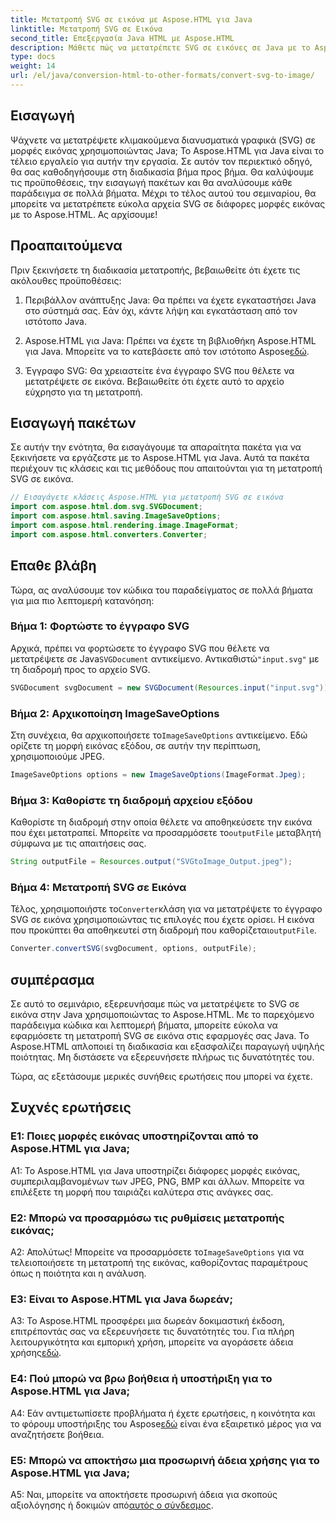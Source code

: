 ```yaml
---
title: Μετατροπή SVG σε εικόνα με Aspose.HTML για Java
linktitle: Μετατροπή SVG σε Εικόνα
second_title: Επεξεργασία Java HTML με Aspose.HTML
description: Μάθετε πώς να μετατρέπετε SVG σε εικόνες σε Java με το Aspose.HTML. Πλήρης οδηγός για παραγωγή υψηλής ποιότητας.
type: docs
weight: 14
url: /el/java/conversion-html-to-other-formats/convert-svg-to-image/
---
```

## Εισαγωγή

Ψάχνετε να μετατρέψετε κλιμακούμενα διανυσματικά γραφικά (SVG) σε μορφές εικόνας χρησιμοποιώντας Java; Το Aspose.HTML για Java είναι το τέλειο εργαλείο για αυτήν την εργασία. Σε αυτόν τον περιεκτικό οδηγό, θα σας καθοδηγήσουμε στη διαδικασία βήμα προς βήμα. Θα καλύψουμε τις προϋποθέσεις, την εισαγωγή πακέτων και θα αναλύσουμε κάθε παράδειγμα σε πολλά βήματα. Μέχρι το τέλος αυτού του σεμιναρίου, θα μπορείτε να μετατρέπετε εύκολα αρχεία SVG σε διάφορες μορφές εικόνας με το Aspose.HTML. Ας αρχίσουμε!

## Προαπαιτούμενα

Πριν ξεκινήσετε τη διαδικασία μετατροπής, βεβαιωθείτε ότι έχετε τις ακόλουθες προϋποθέσεις:

1. Περιβάλλον ανάπτυξης Java: Θα πρέπει να έχετε εγκαταστήσει Java στο σύστημά σας. Εάν όχι, κάντε λήψη και εγκατάσταση από τον ιστότοπο Java.

2.  Aspose.HTML για Java: Πρέπει να έχετε τη βιβλιοθήκη Aspose.HTML για Java. Μπορείτε να το κατεβάσετε από τον ιστότοπο Aspose[εδώ](https://releases.aspose.com/html/java/).

3. Έγγραφο SVG: Θα χρειαστείτε ένα έγγραφο SVG που θέλετε να μετατρέψετε σε εικόνα. Βεβαιωθείτε ότι έχετε αυτό το αρχείο εύχρηστο για τη μετατροπή.

## Εισαγωγή πακέτων

Σε αυτήν την ενότητα, θα εισαγάγουμε τα απαραίτητα πακέτα για να ξεκινήσετε να εργάζεστε με το Aspose.HTML για Java. Αυτά τα πακέτα περιέχουν τις κλάσεις και τις μεθόδους που απαιτούνται για τη μετατροπή SVG σε εικόνα.

```java
// Εισαγάγετε κλάσεις Aspose.HTML για μετατροπή SVG σε εικόνα
import com.aspose.html.dom.svg.SVGDocument;
import com.aspose.html.saving.ImageSaveOptions;
import com.aspose.html.rendering.image.ImageFormat;
import com.aspose.html.converters.Converter;
```

## Επαθε βλάβη 

Τώρα, ας αναλύσουμε τον κώδικα του παραδείγματος σε πολλά βήματα για μια πιο λεπτομερή κατανόηση:

### Βήμα 1: Φορτώστε το έγγραφο SVG

 Αρχικά, πρέπει να φορτώσετε το έγγραφο SVG που θέλετε να μετατρέψετε σε Java`SVGDocument` αντικείμενο. Αντικαθιστώ`"input.svg"` με τη διαδρομή προς το αρχείο SVG.

```java
SVGDocument svgDocument = new SVGDocument(Resources.input("input.svg"));
```

### Βήμα 2: Αρχικοποίηση ImageSaveOptions

 Στη συνέχεια, θα αρχικοποιήσετε το`ImageSaveOptions` αντικείμενο. Εδώ ορίζετε τη μορφή εικόνας εξόδου, σε αυτήν την περίπτωση, χρησιμοποιούμε JPEG.

```java
ImageSaveOptions options = new ImageSaveOptions(ImageFormat.Jpeg);
```

### Βήμα 3: Καθορίστε τη διαδρομή αρχείου εξόδου

 Καθορίστε τη διαδρομή στην οποία θέλετε να αποθηκεύσετε την εικόνα που έχει μετατραπεί. Μπορείτε να προσαρμόσετε το`outputFile` μεταβλητή σύμφωνα με τις απαιτήσεις σας.

```java
String outputFile = Resources.output("SVGtoImage_Output.jpeg");
```

### Βήμα 4: Μετατροπή SVG σε Εικόνα

 Τέλος, χρησιμοποιήστε το`Converter`κλάση για να μετατρέψετε το έγγραφο SVG σε εικόνα χρησιμοποιώντας τις επιλογές που έχετε ορίσει. Η εικόνα που προκύπτει θα αποθηκευτεί στη διαδρομή που καθορίζεται`outputFile`.

```java
Converter.convertSVG(svgDocument, options, outputFile);
```

## συμπέρασμα

Σε αυτό το σεμινάριο, εξερευνήσαμε πώς να μετατρέψετε το SVG σε εικόνα στην Java χρησιμοποιώντας το Aspose.HTML. Με το παρεχόμενο παράδειγμα κώδικα και λεπτομερή βήματα, μπορείτε εύκολα να εφαρμόσετε τη μετατροπή SVG σε εικόνα στις εφαρμογές σας Java. Το Aspose.HTML απλοποιεί τη διαδικασία και εξασφαλίζει παραγωγή υψηλής ποιότητας. Μη διστάσετε να εξερευνήσετε πλήρως τις δυνατότητές του.

Τώρα, ας εξετάσουμε μερικές συνήθεις ερωτήσεις που μπορεί να έχετε.

## Συχνές ερωτήσεις

### Ε1: Ποιες μορφές εικόνας υποστηρίζονται από το Aspose.HTML για Java;

A1: Το Aspose.HTML για Java υποστηρίζει διάφορες μορφές εικόνας, συμπεριλαμβανομένων των JPEG, PNG, BMP και άλλων. Μπορείτε να επιλέξετε τη μορφή που ταιριάζει καλύτερα στις ανάγκες σας.

### Ε2: Μπορώ να προσαρμόσω τις ρυθμίσεις μετατροπής εικόνας;

 Α2: Απολύτως! Μπορείτε να προσαρμόσετε το`ImageSaveOptions` για να τελειοποιήσετε τη μετατροπή της εικόνας, καθορίζοντας παραμέτρους όπως η ποιότητα και η ανάλυση.

### Ε3: Είναι το Aspose.HTML για Java δωρεάν;

A3: Το Aspose.HTML προσφέρει μια δωρεάν δοκιμαστική έκδοση, επιτρέποντάς σας να εξερευνήσετε τις δυνατότητές του. Για πλήρη λειτουργικότητα και εμπορική χρήση, μπορείτε να αγοράσετε άδεια χρήσης[εδώ](https://purchase.aspose.com/buy).

### Ε4: Πού μπορώ να βρω βοήθεια ή υποστήριξη για το Aspose.HTML για Java;

 A4: Εάν αντιμετωπίσετε προβλήματα ή έχετε ερωτήσεις, η κοινότητα και το φόρουμ υποστήριξης του Aspose[εδώ](https://forum.aspose.com/) είναι ένα εξαιρετικό μέρος για να αναζητήσετε βοήθεια.

### Ε5: Μπορώ να αποκτήσω μια προσωρινή άδεια χρήσης για το Aspose.HTML για Java;

 A5: Ναι, μπορείτε να αποκτήσετε προσωρινή άδεια για σκοπούς αξιολόγησης ή δοκιμών από[αυτός ο σύνδεσμος](https://purchase.aspose.com/temporary-license/).